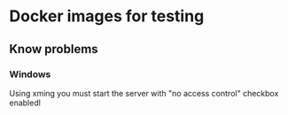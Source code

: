 # Docker images for testing

## Know problems
### Windows
Using xming you must start the server with "no access control" checkbox enabledl
